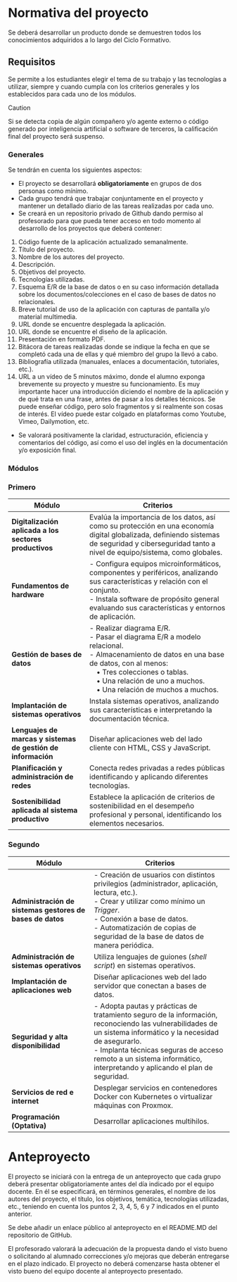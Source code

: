 # Normativa del proyecto

Se deberá desarrollar un producto donde se demuestren todos los conocimientos adquiridos a lo largo del Ciclo Formativo. 

## Requisitos

Se permite a los estudiantes elegir el tema de su trabajo y las tecnologías a utilizar, siempre y cuando cumpla con los criterios generales y los establecidos para cada uno de los módulos.

> [!CAUTION]
> Si se detecta copia de algún compañero y/o agente externo o código generado por inteligencia artificial o software de terceros, la calificación final del proyecto será suspenso.

### Generales
Se tendrán en cuenta los siguientes aspectos:
- El proyecto se desarrollará **obligatoriamente** en grupos de dos personas como mínimo.
- Cada grupo tendrá que trabajar conjuntamente en el proyecto y mantener un detallado diario de las tareas realizadas por cada uno.
- Se creará en un repositorio privado de Github dando permiso al profesorado para que pueda tener acceso en todo momento al desarrollo de los proyectos que deberá contener:
1. Código fuente de la aplicación actualizado semanalmente.
2. Título del proyecto.
3. Nombre de los autores del proyecto.
4. Descripción.
5. Objetivos del proyecto.
6. Tecnologías utilizadas.
7. Esquema E/R de la base de datos o en su caso información detallada sobre los documentos/colecciones en el caso de bases de datos no relacionales.
8. Breve tutorial de uso de la aplicación con capturas de pantalla y/o material multimedia.
9. URL donde se encuentre desplegada la aplicación.
10. URL donde se encuentre el diseño de la aplicación.
11. Presentación en formato PDF.
12. Bitácora de tareas realizadas donde se indique la fecha en que se completó cada una de ellas y qué miembro del grupo la llevó a cabo.
13. Bibliografía utilizada (manuales, enlaces a documentación, tutoriales, etc.).
14. URL a un vídeo de 5 minutos máximo, donde el alumno exponga brevemente su proyecto y muestre su funcionamiento. Es muy importante hacer una introducción diciendo el nombre de la aplicación y de qué trata en una frase, antes de pasar a los detalles técnicos. Se puede enseñar código, pero solo fragmentos y si realmente son cosas de interés. El vídeo puede estar colgado en plataformas como Youtube, Vimeo, Dailymotion, etc.

- Se valorará positivamente la claridad, estructuración, eficiencia y comentarios del código, así como el uso del inglés en la documentación y/o exposición final.

### **Módulos**
### Primero

| Módulo | Criterios |
|--------|----------------------------------------|
| **Digitalización aplicada a los sectores productivos** | Evalúa la importancia de los datos, así como su protección en una economía digital globalizada, definiendo sistemas de seguridad y ciberseguridad tanto a nivel de equipo/sistema, como globales. |
| **Fundamentos de hardware** | - Configura equipos microinformáticos, componentes y periféricos, analizando sus características y relación con el conjunto.<br>- Instala software de propósito general evaluando sus características y entornos de aplicación. |
| **Gestión de bases de datos** | - Realizar diagrama E/R.<br>- Pasar el diagrama E/R a modelo relacional.<br>- Almacenamiento de datos en una base de datos, con al menos:<br> • Tres colecciones o tablas.<br> • Una relación de uno a muchos.<br> • Una relación de muchos a muchos. |
| **Implantación de sistemas operativos** | Instala sistemas operativos, analizando sus características e interpretando la documentación técnica. |
| **Lenguajes de marcas y sistemas de gestión de información** | Diseñar aplicaciones web del lado cliente con HTML, CSS y JavaScript. |
| **Planificación y administración de redes** | Conecta redes privadas a redes públicas identificando y aplicando diferentes tecnologías. |
| **Sostenibilidad aplicada al sistema productivo** | Establece la aplicación de criterios de sostenibilidad en el desempeño profesional y personal, identificando los elementos necesarios. |

### Segundo

| Módulo | Criterios |
|--------|----------------------------------------|
| **Administración de sistemas gestores de bases de datos** | - Creación de usuarios con distintos privilegios (administrador, aplicación, lectura, etc.).<br>- Crear y utilizar como mínimo un *Trigger*.<br>- Conexión a base de datos.<br>- Automatización de copias de seguridad de la base de datos de manera periódica. |
| **Administración de sistemas operativos** | Utiliza lenguajes de guiones (*shell script*) en sistemas operativos. |
| **Implantación de aplicaciones web** | Diseñar aplicaciones web del lado servidor que conectan a bases de datos. |
| **Seguridad y alta disponibilidad** | - Adopta pautas y prácticas de tratamiento seguro de la información, reconociendo las vulnerabilidades de un sistema informático y la necesidad de asegurarlo.<br>- Implanta técnicas seguras de acceso remoto a un sistema informático, interpretando y aplicando el plan de seguridad. |
| **Servicios de red e internet** | Desplegar servicios en contenedores Docker con Kubernetes o virtualizar máquinas con Proxmox. |
| **Programación (Optativa)** | Desarrollar aplicaciones multihilos. |


# Anteproyecto

El proyecto se iniciará con la entrega de un anteproyecto que cada grupo deberá presentar obligatoriamente antes del día indicado por el equipo docente. En él se especificará, en términos generales, el nombre de los autores del proyecto, el título, los objetivos, temática, tecnologías utilizadas, etc., teniendo en cuenta los puntos 2, 3, 4, 5, 6 y 7 indicados en el punto anterior.

Se debe añadir un enlace público al anteproyecto en el README.MD del repositorio de GitHub.

El profesorado valorará la adecuación de la propuesta dando el visto bueno o solicitando al alumnado correcciones y/o mejoras que deberán entregarse en el plazo indicado. El proyecto no deberá comenzarse hasta obtener el visto bueno del equipo docente al anteproyecto presentado.


